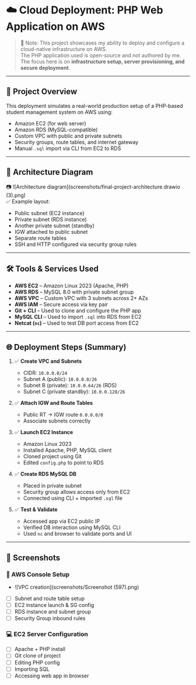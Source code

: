 # ☁️ Cloud Deployment: PHP Web Application on AWS

> 🚨 Note: This project showcases my ability to deploy and configure a cloud-native infrastructure on AWS.  
> The PHP application used is open-source and not authored by me. The focus here is on **infrastructure setup, server provisioning, and secure deployment**.

---

## 📌 Project Overview

This deployment simulates a real-world production setup of a PHP-based student management system on AWS using:

- Amazon EC2 (for web server)
- Amazon RDS (MySQL-compatible)
- Custom VPC with public and private subnets
- Security groups, route tables, and internet gateway
- Manual `.sql` import via CLI from EC2 to RDS

---

## 🧱 Architecture Diagram

📷 ![Architecture diagram](screenshots/final-project-architecture.drawio (3).png)  
✅ Example layout:
- Public subnet (EC2 instance)
- Private subnet (RDS instance)
- Another private subnet (standby)
- IGW attached to public subnet
- Separate route tables
- SSH and HTTP configured via security group rules

---

## 🛠️ Tools & Services Used

- **AWS EC2** – Amazon Linux 2023 (Apache, PHP)
- **AWS RDS** – MySQL 8.0 with private subnet group
- **AWS VPC** – Custom VPC with 3 subnets across 2+ AZs
- **AWS IAM** – Secure access via key pair
- **Git + CLI** – Used to clone and configure the PHP app
- **MySQL CLI** – Used to import `.sql` into RDS from EC2
- **Netcat (`nc`)** – Used to test DB port access from EC2

---

## 🌐 Deployment Steps (Summary)

1. ✅ **Create VPC and Subnets**
   - CIDR: `10.0.0.0/24`
   - Subnet A (public): `10.0.0.0/26`
   - Subnet B (private): `10.0.0.64/26` (RDS)
   - Subnet C (private standby): `10.0.0.128/26`

2. ✅ **Attach IGW and Route Tables**
   - Public RT → IGW route `0.0.0.0/0`
   - Associate subnets correctly

3. ✅ **Launch EC2 Instance**
   - Amazon Linux 2023
   - Installed Apache, PHP, MySQL client
   - Cloned project using Git
   - Edited `config.php` to point to RDS

4. ✅ **Create RDS MySQL DB**
   - Placed in private subnet
   - Security group allows access only from EC2
   - Connected using CLI + imported `.sql` file

5. ✅ **Test & Validate**
   - Accessed app via EC2 public IP
   - Verified DB interaction using MySQL CLI
   - Used `nc` and browser to validate ports and UI

---

## 📸 Screenshots

### 🔧 AWS Console Setup

- ![VPC creation](screenshots/Screenshot (597).png)   
- [ ] Subnet and route table setup  
- [ ] EC2 instance launch & SG config  
- [ ] RDS instance and subnet group  
- [ ] Security Group inbound rules  

### 💻 EC2 Server Configuration

- [ ] Apache + PHP install  
- [ ] Git clone of project  
- [ ] Editing PHP config  
- [ ] Importing SQL  
- [ ] Accessing web app in browser  
